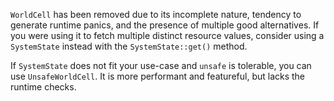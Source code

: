 `WorldCell` has been removed due to its incomplete nature, tendency to generate runtime panics, and the presence of multiple good alternatives. If you were using it to fetch multiple distinct resource values, consider using a `SystemState` instead with the `SystemState::get()` method.

If `SystemState` does not fit your use-case and `unsafe` is tolerable, you can use `UnsafeWorldCell`. It is more performant and featureful, but lacks the runtime checks.

